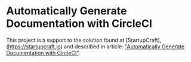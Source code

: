 # Automatically Generate Documentation with CircleCI

This project is a support to the solution found at [StartupCraft],
(https://startupcraft.io) and described in article:
["Automatically Generate Documentation with CircleCI"](https://startupcraft.io/blog/automatically-generate-documentation-with-circleci).
